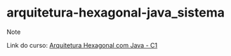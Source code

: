 # arquitetura-hexagonal-java_sistema

> [!NOTE]
> Link do curso: [Arquitetura Hexagonal com Java - C1](https://www.udemy.com/course/arquitetura-hexagonal-com-java-1)
